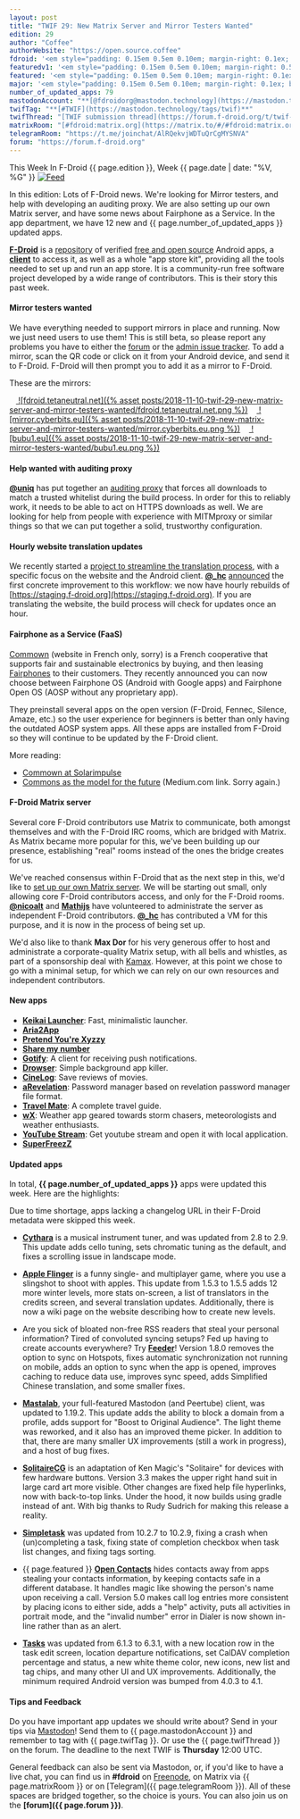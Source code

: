 ```yaml
---
layout: post
title: "TWIF 29: New Matrix Server and Mirror Testers Wanted"
edition: 29
author: "Coffee"
authorWebsite: "https://open.source.coffee"
fdroid: '<em style="padding: 0.15em 0.5em 0.10em; margin-right: 0.1ex; border-style: solid; border-width: medium; border-radius: 1em; color: #0d47a1; font-style: normal; font-weight: bold;">F-Droid</em>'
featuredv1: '<em style="padding: 0.15em 0.5em 0.10em; margin-right: 0.5ex; box-shadow: 0.1em 0.05em 0.1em rgba(0, 0, 0, 0.3); border-radius: 1em; color: black; background: linear-gradient(orange, yellow);">Featured</em>'
featured: '<em style="padding: 0.15em 0.5em 0.10em; margin-right: 0.1ex; border-style: solid; border-width: medium; border-radius: 1em; color: orange; font-style: normal; font-weight: bold;">Featured</em>'
major: '<em style="padding: 0.15em 0.5em 0.10em; margin-right: 0.1ex; border-style: solid; border-width: medium; border-radius: 1em; color: #8ab000; font-style: normal; font-weight: bold;">Major</em>'
number_of_updated_apps: 79
mastodonAccount: "**[@fdroidorg@mastodon.technology](https://mastodon.technology/@fdroidorg)**"
twifTag: "**[#TWIF](https://mastodon.technology/tags/twif)**"
twifThread: "[TWIF submission thread](https://forum.f-droid.org/t/twif-submission-thread)"
matrixRoom: "[#fdroid:matrix.org](https://matrix.to/#/#fdroid:matrix.org)"
telegramRoom: "https://t.me/joinchat/AlRQekvjWDTuQrCgMYSNVA"
forum: "https://forum.f-droid.org"
---
```


This Week In F-Droid {{ page.edition }}, Week {{ page.date | date: "%V, %G" }} <a href="{{ site.baseurl }}/feed.xml"><img src="{% asset Feed-icon-16x16.png %}" alt="Feed"></a>

In this edition: Lots of F-Droid news. We're looking for Mirror testers, and help with developing an auditing proxy. We are also setting up our own Matrix server, and have some news about Fairphone as a Service. In the app department, we have 12 new and {{ page.number_of_updated_apps }} updated apps.
<!--more-->

**[F-Droid](https://f-droid.org/)** is a [repository](https://f-droid.org/packages/) of verified [free and open source](https://en.wikipedia.org/wiki/Free_and_open-source_software) Android apps, a **[client](https://f-droid.org/packages/org.fdroid.fdroid/)** to access it, as well as a whole "app store kit", providing all the tools needed to set up and run an app store. It is a community-run free software project developed by a wide range of contributors. This is their story this past week.

#### Mirror testers wanted

We have everything needed to support mirrors in place and running. Now we just need users to use them! This is still beta, so please report any problems you have to either the [forum](https://forum.f-droid.org/t/call-for-testing-add-a-mirror-as-a-source-for-your-f-droid/4490) or the [admin issue tracker](https://gitlab.com/fdroid/admin/issues). To add a mirror, scan the QR code or click on it from your Android device, and send it to F-Droid. F-Droid will then prompt you to add it as a mirror to F-Droid.

These are the mirrors:

&nbsp;&nbsp;&nbsp;<a href="https://fdroid.tetaneutral.net/fdroid/repo?fingerprint=43238D512C1E5EB2D6569F4A3AFBF5523418B82E0A3ED1552770ABB9A9C9CCAB">
![fdroid.tetaneutral.net]({% asset posts/2018-11-10-twif-29-new-matrix-server-and-mirror-testers-wanted/fdroid.tetaneutral.net.png %})</a>
&nbsp;&nbsp;&nbsp;<a href="https://mirror.cyberbits.eu/fdroid/repo?fingerprint=43238D512C1E5EB2D6569F4A3AFBF5523418B82E0A3ED1552770ABB9A9C9CCAB">
![mirror.cyberbits.eu]({% asset posts/2018-11-10-twif-29-new-matrix-server-and-mirror-testers-wanted/mirror.cyberbits.eu.png %})</a>
&nbsp;&nbsp;&nbsp;<a href="https://bubu1.eu/fdroid/repo?fingerprint=43238D512C1E5EB2D6569F4A3AFBF5523418B82E0A3ED1552770ABB9A9C9CCAB">
![bubu1.eu]({% asset posts/2018-11-10-twif-29-new-matrix-server-and-mirror-testers-wanted/bubu1.eu.png %})</a>

#### Help wanted with auditing proxy

**[@uniq](https://chaos.social/@uniq)** has put together an [auditing proxy](https://gitlab.com/fdroid/fdroidserver/issues/418) that forces all downloads to match a trusted whitelist during the build process. In order for this to reliably work, it needs to be able to act on HTTPS downloads as well. We are looking for help from people with experience with MITMproxy or similar things so that we can put together a solid, trustworthy configuration.

#### Hourly website translation updates

We recently started a [project to streamline the translation process](https://forum.f-droid.org/t/calling-all-translators-new-project-to-streamline-translation-process/3877), with a specific focus on the website and the Android client. **[@\_hc](https://forum.f-droid.org/u/hans)** [announced](https://forum.f-droid.org/t/calling-all-translators-new-project-to-streamline-translation-process/3877/38) the first concrete improvement to this workflow: we now have hourly rebuilds of [https://staging.f-droid.org](https://staging.f-droid.org). If you are translating the website, the build process will check for updates once an hour.

#### Fairphone as a Service (FaaS)

[Commown](https://commown.fr) (website in French only, sorry) is a French cooperative that supports fair and sustainable electronics by buying, and then leasing [Fairphones](https://www.fairphone.com/en/) to their customers. They recently announced you can now choose between Fairphone OS (Android with Google apps) and Fairphone Open OS (AOSP without any proprietary app).

They preinstall several apps on the open version (F-Droid, Fennec, Silence, Amaze, etc.) so the user experience for beginners is better than only having the outdated AOSP system apps. All these apps are installed from F-Droid so they will continue to be updated by the F-Droid client.

More reading:

* [Commown at Solarimpulse](https://solarimpulse.com/companies/commown)
* [Commons as the model for the future](https://medium.com/@myriamboure/commons-the-model-of-post-liberal-capitalism-55375f052a22) (Medium.com link. Sorry again.)

#### F-Droid Matrix server

Several core F-Droid contributors use Matrix to communicate, both amongst themselves and with the F-Droid IRC rooms, which are bridged with Matrix. As Matrix became more popular for this, we've been building up our presence, establishing "real" rooms instead of the ones the bridge creates for us.

We've reached consensus within F-Droid that as the next step in this, we'd like to [set up our own Matrix server](https://gitlab.com/fdroid/admin/issues/94). We will be starting out small, only allowing core F-Droid contributors access, and only for the F-Droid rooms. **[@nicoalt](https://forum.f-droid.org/u/nicoalt)** and **[Mathijs](https://forum.f-droid.org/u/mvgorcum)** have volunteered to administrate the server as independent F-Droid contributors. **[@\_hc](https://forum.f-droid.org/u/hans)** has contributed a VM for this purpose, and it is now in the process of being set up.

We'd also like to thank **Max Dor** for his very generous offer to host and administrate a corporate-quality Matrix setup, with all bells and whistles, as part of a sponsorship deal with [Kamax](https://www.kamax.io). However, at this point we chose to go with a minimal setup, for which we can rely on our own resources and independent contributors.

#### New apps

* **[Keikai Launcher](https://f-droid.org/packages/com.anpmech.launcher/)**: Fast, minimalistic launcher.
* **[Aria2App](https://f-droid.org/packages/com.gianlu.aria2app/)**
* **[Pretend You're Xyzzy](https://f-droid.org/packages/com.gianlu.pretendyourexyzzy/)**
* **[Share my number](https://f-droid.org/packages/com.github.characterdog.share_my_number/)**
* **[Gotify](https://f-droid.org/packages/com.github.gotify/)**: A client for receiving push notifications.
* **[Drowser](https://f-droid.org/packages/com.jarsilio.android.drowser/)**: Simple background app killer.
* **[CineLog](https://f-droid.org/packages/com.ulicae.cinelog/)**: Save reviews of movies.
* **[aRevelation](https://f-droid.org/packages/de.igloffstein.maik.aRevelation/)**: Password manager based on revelation password manager file format.
* **[Travel Mate](https://f-droid.org/packages/io.github.project_travel_mate/)**: A complete travel guide.
* **[wX](https://f-droid.org/packages/joshuatee.wx/)**: Weather app geared towards storm chasers, meteorologists and weather enthusiasts.
* **[YouTube Stream](https://f-droid.org/packages/org.thiolliere.youtubestream/)**: Get youtube stream and open it with local application.
* **[SuperFreezZ](https://f-droid.org/packages/superfreeze.tool.android/)**

#### Updated apps

In total, **{{ page.number_of_updated_apps }}** apps were updated this week. Here are the highlights:

Due to time shortage, apps lacking a changelog URL in their F-Droid metadata were skipped this week.

* **[Cythara](https://f-droid.org/packages/com.github.cythara/)** is a musical instrument tuner, and was updated from 2.8 to 2.9. This update adds cello tuning, sets chromatic tuning as the default, and fixes a scrolling issue in landscape mode.

* **[Apple Flinger](https://f-droid.org/packages/com.gitlab.ardash.appleflinger.android/)** is a funny single- and multiplayer game, where you use a slingshot to shoot with apples. This update from 1.5.3 to 1.5.5 adds 12 more winter levels, more stats on-screen, a list of translators in the credits screen, and several translation updates. Additionally, there is now a wiki page on the website describing how to create new levels.

* Are you sick of bloated non-free RSS readers that steal your personal information? Tired of convoluted syncing setups? Fed up having to create accounts everywhere? Try **[Feeder](https://f-droid.org/packages/com.nononsenseapps.feeder/)**! Version 1.8.0 removes the option to sync on Hotspots, fixes automatic synchronization not running on mobile, adds an option to sync when the app is opened, improves caching to reduce data use, improves sync speed, adds Simplified Chinese translation, and some smaller fixes.

* **[Mastalab](https://f-droid.org/packages/fr.gouv.etalab.mastodon/)**, your full-featured Mastodon (and Peertube) client, was updated to 1.19.2. This update adds the ability to block a domain from a profile, adds support for "Boost to Original Audience". The light theme was reworked, and it also has an improved theme picker. In addition to that, there are many smaller UX improvements (still a work in progress), and a host of bug fixes.

* **[SolitaireCG](https://f-droid.org/packages/net.sourceforge.solitaire_cg/)** is an adaptation of Ken Magic's "Solitaire" for devices with few hardware buttons. Version 3.3 makes the upper right hand suit in large card art more visible. Other changes are fixed help file hyperlinks, now with back-to-top links. Under the hood, it now builds using gradle instead of ant. With big thanks to Rudy Sudrich for making this release a reality.

* **[Simpletask](https://f-droid.org/packages/nl.mpcjanssen.simpletask/)** was updated from 10.2.7 to 10.2.9, fixing a crash when (un)completing a task, fixing state of completion checkbox when task list changes, and fixing tags sorting.

* {{ page.featured }} **[Open Contacts](https://f-droid.org/packages/opencontacts.open.com.opencontacts/)** hides contacts away from apps stealing your contacts information, by keeping contacts safe in a different database. It handles magic like showing the person's name upon receiving a call. Version 5.0 makes call log entries more consistent by placing icons to either side, adds a "help" activity, puts all activities in portrait mode, and the "invalid number" error in Dialer is now shown in-line rather than as an alert.

* **[Tasks](https://f-droid.org/packages/org.tasks/)** was updated from 6.1.3 to 6.3.1, with a new location row in the task edit screen, location departure notifications, set CalDAV completion percentage and status, a new white theme color, new icons, new list and tag chips, and many other UI and UX improvements. Additionally, the minimum required Android version was bumped from 4.0.3 to 4.1.

#### Tips and Feedback

Do you have important app updates we should write about? Send in your tips via [Mastodon](https://joinmastodon.org)! Send them to {{ page.mastodonAccount }} and remember to tag with {{ page.twifTag }}. Or use the {{ page.twifThread }} on the forum. The deadline to the next TWIF is **Thursday** 12:00 UTC.

General feedback can also be sent via Mastodon, or, if you'd like to have a live chat, you can find us in **#fdroid** on [Freenode](https://freenode.net), on Matrix via {{ page.matrixRoom }} or on [Telegram]({{ page.telegramRoom }}). All of these spaces are bridged together, so the choice is yours. You can also join us on the **[forum]({{ page.forum }})**.
